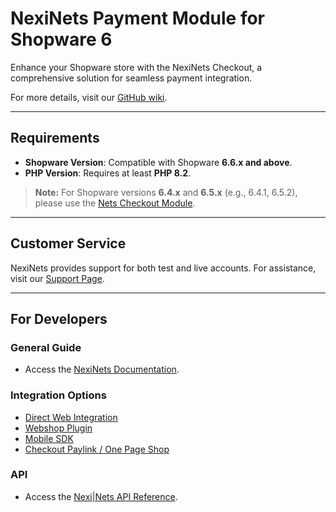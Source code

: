# NexiNets Payment Module for Shopware 6

Enhance your Shopware store with the NexiNets Checkout, a comprehensive solution for seamless payment integration.

For more details, visit our [GitHub wiki](#).

---

## Requirements

- **Shopware Version**: Compatible with Shopware **6.6.x and above**.
- **PHP Version**: Requires at least **PHP 8.2**.

> **Note:** For Shopware versions **6.4.x** and **6.5.x**  (e.g., 6.4.1, 6.5.2), please use the [Nets Checkout Module](https://github.com/Nets-eCom/shopware6-easy-checkout).

---

## Customer Service

NexiNets provides support for both test and live accounts. For assistance, visit our [Support Page](https://developer.nexigroup.com/nexi-checkout/en-EU/support/).

---

## For Developers

### General Guide

- Access the [NexiNets Documentation](#).

### Integration Options

- [Direct Web Integration](https://developer.nexigroup.com/nexi-checkout/en-EU/docs/web-integration/)
- [Webshop Plugin](https://developer.nexigroup.com/nexi-checkout/en-EU/docs/use-a-webshop-plugin/)
- [Mobile SDK](https://developer.nexigroup.com/nexi-checkout/en-EU/docs/integrate-mobile-sdks/)
- [Checkout Paylink / One Page Shop](https://developer.nexigroup.com/nexi-checkout/en-EU/docs/checkout-paylink-and-one-page-shop-solution/)

### API

- Access the [Nexi|Nets API Reference](https://developer.nexigroup.com/nexi-checkout/en-EU/api/).
